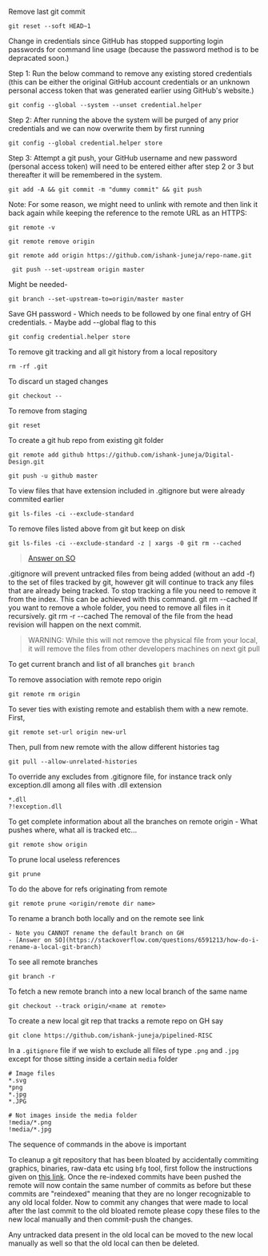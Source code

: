 Remove last git commit

`git reset --soft HEAD~1`

Change in credentials since GitHub has stopped supporting login passwords for command line usage (because the password method is to be depracated soon.) 

Step 1: Run the below command to remove any existing stored credentials (this can be either the original GitHub account credentials or an unknown personal access token that was generated earlier using GitHub's website.)

`git config --global --system --unset credential.helper`

Step 2: After running the above the system will be purged of any prior credentials and we can now overwrite them by first running

`git config --global credential.helper store`

Step 3: Attempt a git push, your GitHub username and new password (personal access token) will need to be entered either after step 2 or 3 but thereafter it will be remembered in the system.

`git add -A && git commit -m "dummy commit" && git push`
  
Note: For some reason, we might need to unlink with remote and then link it back again while keeping the reference to the remote URL as an HTTPS:

`git remote -v`

`git remote remove origin`

`git remote add origin https://github.com/ishank-juneja/repo-name.git`

` git push --set-upstream origin master`

Might be needed-

`git branch --set-upstream-to=origin/master master`

Save GH password
	- Which needs to be followed by one final entry of GH credentials.
	- Maybe add --global flag to this

`git config credential.helper store`
	
To remove git tracking and all git history from a local repository

`rm -rf .git` 

To discard un staged changes 

`git checkout --`

To remove from staging

`git reset`

To create a git hub repo from existing git folder 

`git remote add github https://github.com/ishank-juneja/Digital-Design.git`

`git push -u github master`

To view files that have extension included in .gitignore but were already commited earlier

`git ls-files -ci --exclude-standard`

To remove files listed above from git but keep on disk

`git ls-files -ci --exclude-standard -z | xargs -0 git rm --cached`

> [Answer on SO](https://stackoverflow.com/questions/1274057/how-to-make-git-forget-about-a-file-that-was-tracked-but-is-now-in-gitignore)

.gitignore will prevent untracked files from being added (without an add -f) to the set of files tracked by git, however git will continue to track any files that are already being tracked.
To stop tracking a file you need to remove it from the index. This can be achieved with this command.
git rm --cached <file>
If you want to remove a whole folder, you need to remove all files in it recursively.
git rm -r --cached <folder>
The removal of the file from the head revision will happen on the next commit.

>WARNING: While this will not remove the physical file from your local, it will remove the files from other developers machines on next git pull

To get current branch and list of all branches
`git branch`

To remove association with remote repo origin

`git remote rm origin`

To sever ties with existing remote and establish them with a new remote. First, 

`git remote set-url origin new-url`

Then, pull from new remote with the allow different histories tag

`git pull --allow-unrelated-histories`

To override any excludes from .gitignore file, for instance track only exception.dll among all files with .dll extension
```
*.dll
?!exception.dll
```

To get complete information about all the branches on remote origin
	- What pushes where, what all is tracked etc...

`git remote show origin`

To prune local useless references

`git prune`

To do the above for refs originating from remote

`git remote prune <origin/remote dir name>`

To rename a branch both locally and on the remote see link

	- Note you CANNOT rename the default branch on GH
	- [Answer on SO](https://stackoverflow.com/questions/6591213/how-do-i-rename-a-local-git-branch)

To see all remote branches

`git branch -r`

To fetch a new remote branch into a new local branch of the same name 

`git checkout --track origin/<name at remote>`

To create a new local git rep that tracks a remote repo on GH say

`git clone https://github.com/ishank-juneja/pipelined-RISC`

In a `.gitignore` file if we wish to exclude all files of type `.png` and `.jpg` except for those sitting inside a certain `media` folder
```
# Image files
*.svg
*png
*.jpg
*.JPG

# Not images inside the media folder
!media/*.png
!media/*.jpg
```
The sequence of commands in the above is important
	
To cleanup a git repository that has been bloated by accidentally commiting graphics, binaries, raw-data etc using `bfg` tool, first follow the instructions given on [this link](https://www.phase2technology.com/blog/removing-large-files-git-bfg). Once the re-indexed commits have been pushed the remote will now contain the same number of commits as before but these commits are "reindexed" meaning that they are no longer recognizable to any old local folder. Now to commit any changes that were made to local after the last commit to the old bloated remote please copy these files to the new local manually and then commit-push the changes.
	
Any untracked data present in the old local can be moved to the new local manually as well so that the old local can then be deleted.

